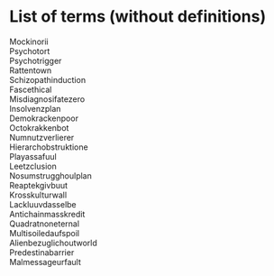 # List of terms (without definitions)
Mockinorii  
Psychotort  
Psychotrigger  
Rattentown  
Schizopathinduction  
Fascethical  
Misdiagnosifatezero  
Insolvenzplan  
Demokrackenpoor  
Octokrakkenbot  
Numnutzverlierer  
Hierarchobstruktione  
Playassafuul  
Leetzclusion  
Nosumstrugghoulplan  
Reaptekgivbuut  
Krosskulturwall  
Lackluuvdasselbe  
Antichainmasskredit  
Quadratnoneternal  
Multisoiledaufspoil  
Alienbezuglichoutworld  
Predestinabarrier  
Malmessageurfault  
